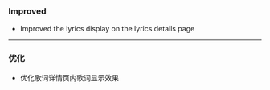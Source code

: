 ### Improved

- Improved the lyrics display on the lyrics details page

---

### 优化

- 优化歌词详情页内歌词显示效果
